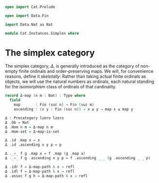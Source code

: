 ```agda
open import Cat.Prelude

open import Data.Fin

import Data.Nat as Nat

module Cat.Instances.Simplex where
```

<!--
```agda
open Precategory
```
-->

# The simplex category

The simplex category, $\Delta$, is generally introduced as the category
of non-empty finite ordinals and order-preserving maps. We will, for
convenience reasons, define it _skeletally_: Rather than taking actual
finite ordinals as objects, we will use the natural numbers as ordinals,
each natural standing for the isomorphism class of ordinals of that
cardinality.

```agda
record Δ-map (n m : Nat) : Type where
  field
    map       : Fin (suc n) → Fin (suc m)
    ascending : (x y : Fin (suc n)) → x ≤ y → map x ≤ map y
```

<!--
```agda
open Δ-map

private
  unquoteDecl eqv = declare-record-iso eqv (quote Δ-map)
  Δ-map-is-set : ∀ x y → is-set (Δ-map x y)
  Δ-map-is-set x y = Iso→is-hlevel 2 eqv $ hlevel!

Δ-map-path
  : ∀ {n m : Nat} {f g : Δ-map n m}
  → (∀ x → f .map x ≡ g .map x)
  → f ≡ g
Δ-map-path p i .map x = p x i
Δ-map-path {f = f} {g} p i .ascending x y w =
  is-prop→pathp (λ j → Nat.≤-prop {to-nat (p x j)} {to-nat (p y j)})
    (f .ascending x y w) (g .ascending x y w) i
```
-->

```agda
Δ : Precategory lzero lzero
Δ .Ob = Nat
Δ .Hom n m = Δ-map n m
Δ .Hom-set = Δ-map-is-set

Δ .id .map x = x
Δ .id .ascending x y p = p

Δ ._∘_ f g .map x = f .map (g .map x)
Δ ._∘_ f g .ascending x y p = f .ascending _ _ (g .ascending _ _ p)

Δ .idr f = Δ-map-path λ x → refl
Δ .idl f = Δ-map-path λ x → refl
Δ .assoc f g h = Δ-map-path λ x → refl
```
